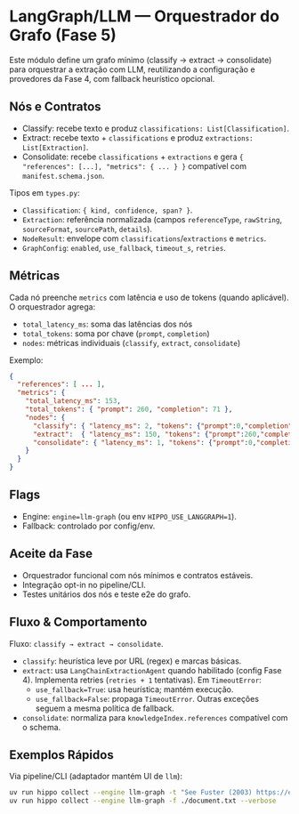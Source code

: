 # LangGraph/LLM — Orquestrador do Grafo (Fase 5)

Este módulo define um grafo mínimo (classify → extract → consolidate) para orquestrar a extração com LLM, reutilizando a configuração e provedores da Fase 4, com fallback heurístico opcional.

## Nós e Contratos

- Classify: recebe texto e produz `classifications: List[Classification]`.
- Extract: recebe texto + `classifications` e produz `extractions: List[Extraction]`.
- Consolidate: recebe `classifications` + `extractions` e gera `{ "references": [...], "metrics": { ... } }` compatível com `manifest.schema.json`.

Tipos em `types.py`:

- `Classification`: `{ kind, confidence, span? }`.
- `Extraction`: referência normalizada (campos `referenceType`, `rawString`, `sourceFormat`, `sourcePath`, `details`).
- `NodeResult`: envelope com `classifications`/`extractions` e `metrics`.
- `GraphConfig`: `enabled`, `use_fallback`, `timeout_s`, `retries`.

## Métricas

Cada nó preenche `metrics` com latência e uso de tokens (quando aplicável). O orquestrador agrega:

- `total_latency_ms`: soma das latências dos nós
- `total_tokens`: soma por chave (`prompt`, `completion`)
- `nodes`: métricas individuais (`classify`, `extract`, `consolidate`)

Exemplo:

```json
{
  "references": [ ... ],
  "metrics": {
    "total_latency_ms": 153,
    "total_tokens": { "prompt": 260, "completion": 71 },
    "nodes": {
      "classify": { "latency_ms": 2, "tokens": {"prompt":0,"completion":0} },
      "extract":  { "latency_ms": 150, "tokens": {"prompt":260,"completion":71} },
      "consolidate": { "latency_ms": 1, "tokens": {"prompt":0,"completion":0} }
    }
  }
}
```

## Flags

- Engine: `engine=llm-graph` (ou env `HIPPO_USE_LANGGRAPH=1`).
- Fallback: controlado por config/env.

## Aceite da Fase

- Orquestrador funcional com nós mínimos e contratos estáveis.
- Integração opt-in no pipeline/CLI.
- Testes unitários dos nós e teste e2e do grafo.

## Fluxo & Comportamento

Fluxo: `classify → extract → consolidate`.

- `classify`: heurística leve por URL (regex) e marcas básicas.
- `extract`: usa `LangChainExtractionAgent` quando habilitado (config Fase 4). Implementa retries (`retries + 1` tentativas). Em `TimeoutError`:
  - `use_fallback=True`: usa heurística; mantém execução.
  - `use_fallback=False`: propaga `TimeoutError`.
  Outras exceções seguem a mesma política de fallback.
- `consolidate`: normaliza para `knowledgeIndex.references` compatível com o schema.

## Exemplos Rápidos

Via pipeline/CLI (adaptador mantém UI de `llm`):

```bash
uv run hippo collect --engine llm-graph -t "See Fuster (2003) https://example.com"
uv run hippo collect --engine llm-graph -f ./document.txt --verbose
```
